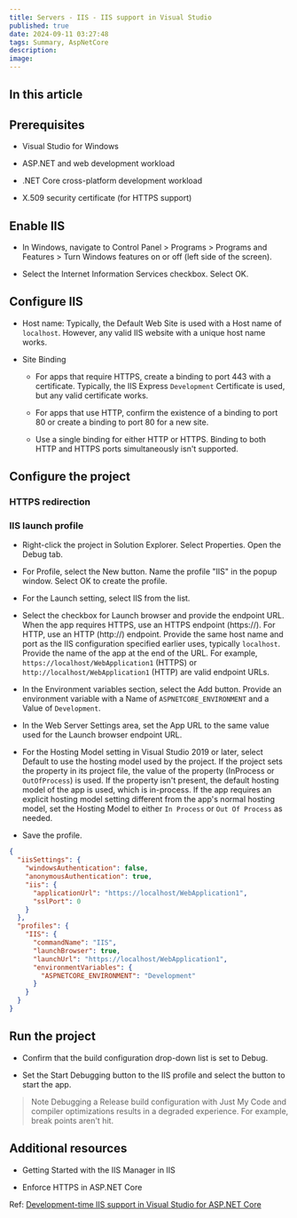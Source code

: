 ```yaml
---
title: Servers - IIS - IIS support in Visual Studio
published: true
date: 2024-09-11 03:27:48
tags: Summary, AspNetCore
description:
image:
---
```


## In this article

## Prerequisites

 - Visual Studio for Windows

 - ASP.NET and web development workload

 - .NET Core cross-platform development workload

 - X.509 security certificate (for HTTPS support)

## Enable IIS

 - In Windows, navigate to Control Panel > Programs > Programs and Features > Turn Windows features on or off (left side of the screen).

 - Select the Internet Information Services checkbox. Select OK.

## Configure IIS

 - Host name: Typically, the Default Web Site is used with a Host name of ```localhost```. However, any valid IIS website with a unique host name works.

 - Site Binding

   - For apps that require HTTPS, create a binding to port 443 with a certificate. Typically, the IIS Express ```Development``` Certificate is used, but any valid certificate works.

   - For apps that use HTTP, confirm the existence of a binding to port 80 or create a binding to port 80 for a new site.

   - Use a single binding for either HTTP or HTTPS. Binding to both HTTP and HTTPS ports simultaneously isn't supported.

## Configure the project

### HTTPS redirection

### IIS launch profile

 - Right-click the project in Solution Explorer. Select Properties. Open the Debug tab.

 - For Profile, select the New button. Name the profile "IIS" in the popup window. Select OK to create the profile.

 - For the Launch setting, select IIS from the list.

 - Select the checkbox for Launch browser and provide the endpoint URL.
When the app requires HTTPS, use an HTTPS endpoint (https://). For HTTP, use an HTTP (http://) endpoint.
Provide the same host name and port as the IIS configuration specified earlier uses, typically ```localhost```.
Provide the name of the app at the end of the URL.
For example, ```https://localhost/WebApplication1``` (HTTPS) or ```http://localhost/WebApplication1``` (HTTP) are valid endpoint URLs.

 - In the Environment variables section, select the Add button. Provide an environment variable with a Name of ```ASPNETCORE_ENVIRONMENT``` and a Value of ```Development```.

 - In the Web Server Settings area, set the App URL to the same value used for the Launch browser endpoint URL.

 - For the Hosting Model setting in Visual Studio 2019 or later, select Default to use the hosting model used by the project. If the project sets the <AspNetCoreHostingModel> property in its project file, the value of the property (InProcess or ```OutOfProcess```) is used. If the property isn't present, the default hosting model of the app is used, which is in-process. If the app requires an explicit hosting model setting different from the app's normal hosting model, set the Hosting Model to either ```In Process``` or ```Out Of Process``` as needed.

 - Save the profile.

```json
{
  "iisSettings": {
    "windowsAuthentication": false,
    "anonymousAuthentication": true,
    "iis": {
      "applicationUrl": "https://localhost/WebApplication1",
      "sslPort": 0
    }
  },
  "profiles": {
    "IIS": {
      "commandName": "IIS",
      "launchBrowser": true,
      "launchUrl": "https://localhost/WebApplication1",
      "environmentVariables": {
        "ASPNETCORE_ENVIRONMENT": "Development"
      }
    }
  }
}
```

## Run the project

 - Confirm that the build configuration drop-down list is set to Debug.

 - Set the Start Debugging button to the IIS profile and select the button to start the app.

> Note
Debugging a Release build configuration with Just My Code and compiler optimizations results in a degraded experience. For example, break points aren't hit.

## Additional resources

 - Getting Started with the IIS Manager in IIS

 - Enforce HTTPS in ASP.NET Core

Ref: [Development-time IIS support in Visual Studio for ASP.NET Core](https://learn.microsoft.com/en-us/aspnet/core/host-and-deploy/iis/development-time-iis-support?view=aspnetcore-8.0)
